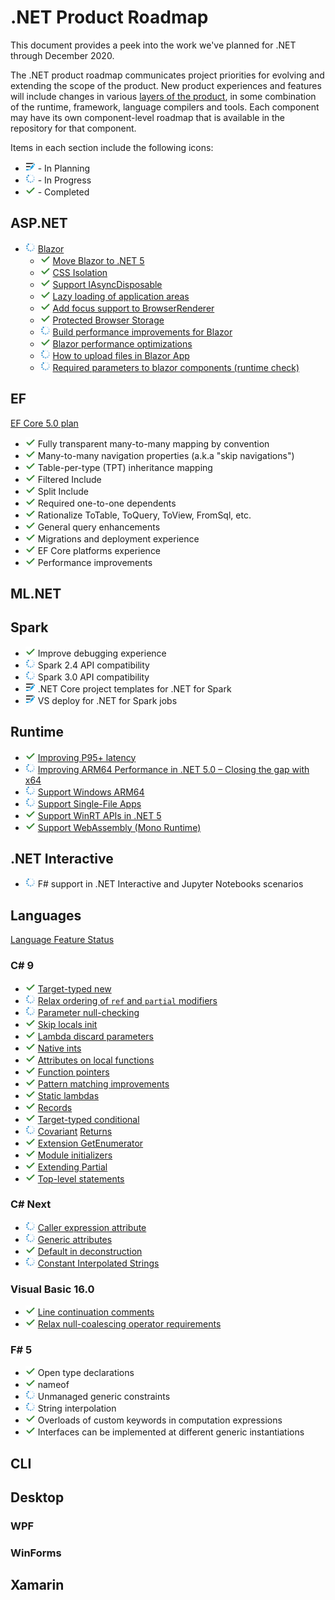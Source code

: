 # .NET Product Roadmap

This document provides a peek into the work we've planned for .NET through December 2020.

The .NET product roadmap communicates project priorities for evolving and extending the scope of the product. New product experiences and features will include changes in various [layers of the product](../Documentation/core-repos.md), in some combination of the runtime, framework, language compilers and tools. Each component may have its own component-level roadmap that is available in the repository for that component.

Items in each section include the following icons:

- ![In Planning](media/status-in-planning.png "In Planning icon") - In Planning
- ![In Progress](media/status-in-progress.png "In Progress icon") - In Progress
- ![Completed](media/status-completed.png "Completed icon") - Completed

## ASP.NET

- ![In Progress](media/status-in-progress.png "In Progress icon") [Blazor](https://github.com/dotnet/aspnetcore/issues/21514)
  - ![Completed](media/status-completed.png "Completed icon") [Move Blazor to .NET 5](https://github.com/dotnet/aspnetcore/issues/20519)
  - ![Completed](media/status-completed.png "Completed icon") [CSS Isolation](https://github.com/dotnet/aspnetcore/issues/10170)
  - ![Completed](media/status-completed.png "Completed icon") [Support IAsyncDisposable](https://github.com/dotnet/aspnetcore/issues/9960)
  - ![Completed](media/status-completed.png "Completed icon") [Lazy loading of application areas](https://github.com/dotnet/aspnetcore/issues/5465)
  - ![Completed](media/status-completed.png "Completed icon") [Add focus support to BrowserRenderer](https://github.com/dotnet/aspnetcore/issues/17472)
  - ![Completed](media/status-completed.png "Completed icon") [Protected Browser Storage](https://github.com/dotnet/aspnetcore/issues/18755)
  - ![In Progress](media/status-in-progress.png "In Progress icon") [Build performance improvements for Blazor](https://github.com/dotnet/aspnetcore/issues/22566)
  - ![Completed](media/status-completed.png "Completed icon") [Blazor performance optimizations](https://github.com/dotnet/aspnetcore/issues/22432)
  - ![In Progress](media/status-in-progress.png "In Progress icon") [How to upload files in Blazor App](https://github.com/dotnet/aspnetcore/issues/12205)
  - ![In Progress](media/status-in-progress.png "In Progress icon") [Required parameters to blazor components (runtime check)](https://github.com/dotnet/aspnetcore/issues/11815)

## EF

[EF Core 5.0 plan](https://docs.microsoft.com/ef/core/what-is-new/ef-core-5.0/plan)

- ![Completed](media/status-completed.png "Completed icon") Fully transparent many-to-many mapping by convention
- ![Completed](media/status-completed.png "Completed icon") Many-to-many navigation properties (a.k.a "skip navigations")
- ![Completed](media/status-completed.png "Completed icon") Table-per-type (TPT) inheritance mapping
- ![Completed](media/status-completed.png "Completed icon") Filtered Include
- ![Completed](media/status-completed.png "Completed icon") Split Include
- ![Completed](media/status-completed.png "Completed icon") Required one-to-one dependents
- ![Completed](media/status-completed.png "Completed icon") Rationalize ToTable, ToQuery, ToView, FromSql, etc.
- ![Completed](media/status-completed.png "Completed icon") General query enhancements
- ![Completed](media/status-completed.png "Completed icon") Migrations and deployment experience
- ![Completed](media/status-completed.png "Completed icon") EF Core platforms experience
- ![Completed](media/status-completed.png "Completed icon") Performance improvements

## ML.NET

## Spark

- ![Completed](media/status-completed.png "Completed icon") Improve debugging experience
- ![In Progress](media/status-in-progress.png "In Progress icon") Spark 2.4 API compatibility
- ![In Progress](media/status-in-progress.png "In Progress icon") Spark 3.0 API compatibility
- ![In Planning](media/status-in-planning.png "In Planning icon") .NET Core project templates for .NET for Spark
- ![In Planning](media/status-in-planning.png "In Planning icon") VS deploy for .NET for Spark jobs

## Runtime

- ![Completed](media/status-completed.png "Completed icon") [Improving P95+ latency](https://github.com/dotnet/runtime/issues/37534)
- ![In Progress](media/status-in-progress.png "In Progress icon") [Improving ARM64 Performance in .NET 5.0 – Closing the gap with x64](https://github.com/dotnet/runtime/issues/35853)
- ![In Progress](media/status-in-progress.png "In Progress icon") [Support Windows ARM64](https://github.com/dotnet/runtime/issues/36699)
- ![In Progress](media/status-in-progress.png "In Progress icon") [Support Single-File Apps](https://github.com/dotnet/runtime/issues/36590)
- ![Completed](media/status-completed.png "Completed icon") [Support WinRT APIs in .NET 5](https://github.com/dotnet/runtime/issues/35318)
- ![Completed](media/status-completed.png "Completed icon") [Support WebAssembly (Mono Runtime)](https://github.com/dotnet/runtime/issues/38367)

## .NET Interactive

- ![In Progress](media/status-in-progress.png "In Progress icon") F# support in .NET Interactive and Jupyter Notebooks scenarios

## Languages

[Language Feature Status](https://github.com/dotnet/roslyn/blob/master/docs/Language%20Feature%20Status.md)

### C# 9

- ![Completed](media/status-completed.png "Completed icon") [Target-typed new](https://github.com/dotnet/csharplang/issues/100)  
- ![In Progress](media/status-in-progress.png "In Progress icon") [Relax ordering of `ref` and `partial` modifiers](https://github.com/dotnet/csharplang/issues/946)
- ![In Progress](media/status-in-progress.png "In Progress icon") [Parameter null-checking](https://github.com/dotnet/csharplang/issues/2145)
- ![Completed](media/status-completed.png "Completed icon") [Skip locals init](https://github.com/dotnet/csharplang/issues/1738)
- ![Completed](media/status-completed.png "Completed icon") [Lambda discard parameters](https://github.com/dotnet/csharplang/issues/111)
- ![Completed](media/status-completed.png "Completed icon") [Native ints](https://github.com/dotnet/csharplang/issues/435)
- ![Completed](media/status-completed.png "Completed icon") [Attributes on local functions](https://github.com/dotnet/csharplang/issues/1888)
- ![Completed](media/status-completed.png "Completed icon") [Function pointers](https://github.com/dotnet/csharplang/issues/191)
- ![Completed](media/status-completed.png "Completed icon") [Pattern matching improvements](https://github.com/dotnet/csharplang/issues/2850)
- ![Completed](media/status-completed.png "Completed icon") [Static lambdas](https://github.com/dotnet/csharplang/issues/275)
- ![Completed](media/status-completed.png "Completed icon") [Records](https://github.com/dotnet/csharplang/issues/39)
- ![Completed](media/status-completed.png "Completed icon") [Target-typed conditional](https://github.com/dotnet/csharplang/issues/2460)
- ![In Progress](media/status-in-progress.png "In Progress icon") [Covariant](https://github.com/dotnet/csharplang/issues/49) [Returns](https://github.com/dotnet/csharplang/issues/2844)
- ![Completed](media/status-completed.png "Completed icon") [Extension GetEnumerator](https://github.com/dotnet/csharplang/issues/3194)
- ![Completed](media/status-completed.png "Completed icon") [Module initializers](https://github.com/dotnet/csharplang/blob/master/proposals/csharp-9.0/module-initializers.md)
- ![Completed](media/status-completed.png "Completed icon") [Extending Partial](https://github.com/dotnet/csharplang/blob/master/proposals/csharp-9.0/extending-partial-methods.md)
- ![Completed](media/status-completed.png "Completed icon") [Top-level statements](https://github.com/dotnet/csharplang/blob/master/proposals/csharp-9.0/top-level-statements.md)

### C# Next

- ![In Progress](media/status-in-progress.png "In Progress icon") [Caller expression attribute](https://github.com/dotnet/csharplang/issues/287)
- ![In Progress](media/status-in-progress.png "In Progress icon") [Generic attributes](https://github.com/dotnet/csharplang/issues/124)
- ![Completed](media/status-completed.png "Completed icon") [Default in deconstruction](https://github.com/dotnet/roslyn/pull/25562)
- ![In Progress](media/status-in-progress.png "In Progress icon") [Constant Interpolated Strings](https://github.com/dotnet/csharplang/issues/2951)

### Visual Basic 16.0

- ![Completed](media/status-completed.png "Completed icon") [Line continuation comments](https://github.com/dotnet/vblang/issues/65)
- ![Completed](media/status-completed.png "Completed icon") [Relax null-coalescing operator requirements](https://github.com/dotnet/vblang/issues/339)

### F# 5

- ![Completed](media/status-completed.png "Completed icon") Open type declarations
- ![Completed](media/status-completed.png "Completed icon") nameof
- ![In Progress](media/status-in-progress.png "In Progress icon") Unmanaged generic constraints
- ![In Progress](media/status-in-progress.png "In Progress icon") String interpolation
- ![Completed](media/status-completed.png "Completed icon") Overloads of custom keywords in computation expressions
- ![Completed](media/status-completed.png "Completed icon") Interfaces can be implemented at different generic instantiations

## CLI

## Desktop

### WPF

### WinForms

## Xamarin